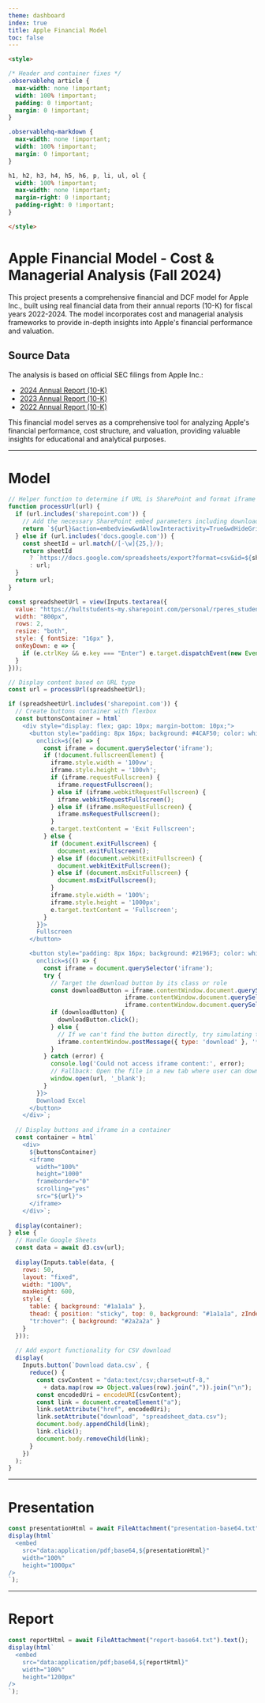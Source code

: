 ```yaml
---
theme: dashboard
index: true
title: Apple Financial Model
toc: false
---
```


```html
<style>

/* Header and container fixes */
.observablehq article {
  max-width: none !important;
  width: 100% !important;
  padding: 0 !important;
  margin: 0 !important;
}

.observablehq-markdown {
  max-width: none !important;
  width: 100% !important;
  margin: 0 !important;
}

h1, h2, h3, h4, h5, h6, p, li, ul, ol {
  width: 100% !important;
  max-width: none !important;
  margin-right: 0 !important;
  padding-right: 0 !important;
}

</style>
```

# Apple Financial Model - Cost & Managerial Analysis (Fall 2024)

This project presents a comprehensive financial and DCF model for Apple Inc., built using real financial data from their annual reports (10-K) for fiscal years 2022-2024. The model incorporates cost and managerial analysis frameworks to provide in-depth insights into Apple's financial performance and valuation.

## Source Data
The analysis is based on official SEC filings from Apple Inc.:
- [2024 Annual Report (10-K)](https://investor.apple.com/sec-filings/sec-filings-details/default.aspx?FilingId=17933082)
- [2023 Annual Report (10-K)](https://investor.apple.com/sec-filings/sec-filings-details/default.aspx?FilingId=17028298)
- [2022 Annual Report (10-K)](https://investor.apple.com/sec-filings/sec-filings-details/default.aspx?FilingId=16157374)

<!-- ## Model Components
The financial model is structured into three main sections:

### 1. Summary
- Key financial metrics and performance indicators
- Historical trend analysis
- Comparative performance evaluation
- Executive summary of findings

### 2. Assumptions
- Revenue growth projections
- Cost structure analysis
- Operating margin forecasts
- Capital expenditure estimates
- Working capital requirements
- Terminal value calculations

### 3. Model
- Detailed financial statements (Income Statement, Balance Sheet, Cash Flow)
- DCF valuation analysis
- Cost allocation and variance analysis
- Sensitivity analysis and scenario modeling
- Key performance indicators (KPIs) -->

This financial model serves as a comprehensive tool for analyzing Apple's financial performance, cost structure, and valuation, providing valuable insights for educational and analytical purposes.

---

# Model

```js
// Helper function to determine if URL is SharePoint and format iframe URL if needed
function processUrl(url) {
  if (url.includes('sharepoint.com')) {
    // Add the necessary SharePoint embed parameters including download button
    return `${url}&action=embedview&wdAllowInteractivity=True&wdHideGridlines=True&wdDownloadButton=True&wdInConfigurator=True&edesNext=false&resen=false`;
  } else if (url.includes('docs.google.com')) {
    const sheetId = url.match(/[-\w]{25,}/);
    return sheetId 
      ? `https://docs.google.com/spreadsheets/export?format=csv&id=${sheetId[0]}`
      : url;
  }
  return url;
}

const spreadsheetUrl = view(Inputs.textarea({
  value: "https://hultstudents-my.sharepoint.com/personal/rperes_student_hult_edu/_layouts/15/Doc.aspx?sourcedoc={29ffabe6-324a-4303-aeba-c924a5aca801}",
  width: "800px",
  rows: 2,
  resize: "both",
  style: { fontSize: "16px" },
  onKeyDown: e => {
    if (e.ctrlKey && e.key === "Enter") e.target.dispatchEvent(new Event("input"));
  }
}));
```

```js
// Display content based on URL type
const url = processUrl(spreadsheetUrl);

if (spreadsheetUrl.includes('sharepoint.com')) {
  // Create buttons container with flexbox
  const buttonsContainer = html`
    <div style="display: flex; gap: 10px; margin-bottom: 10px;">
      <button style="padding: 8px 16px; background: #4CAF50; color: white; border: none; border-radius: 4px; cursor: pointer;"
        onclick=${(e) => {
          const iframe = document.querySelector('iframe');
          if (!document.fullscreenElement) {
            iframe.style.width = '100vw';
            iframe.style.height = '100vh';
            if (iframe.requestFullscreen) {
              iframe.requestFullscreen();
            } else if (iframe.webkitRequestFullscreen) {
              iframe.webkitRequestFullscreen();
            } else if (iframe.msRequestFullscreen) {
              iframe.msRequestFullscreen();
            }
            e.target.textContent = 'Exit Fullscreen';
          } else {
            if (document.exitFullscreen) {
              document.exitFullscreen();
            } else if (document.webkitExitFullscreen) {
              document.webkitExitFullscreen();
            } else if (document.msExitFullscreen) {
              document.msExitFullscreen();
            }
            iframe.style.width = '100%';
            iframe.style.height = '1000px';
            e.target.textContent = 'Fullscreen';
          }
        }}>
        Fullscreen
      </button>

      <button style="padding: 8px 16px; background: #2196F3; color: white; border: none; border-radius: 4px; cursor: pointer;"
        onclick=${() => {
          const iframe = document.querySelector('iframe');
          try {
            // Target the download button by its class or role
            const downloadButton = iframe.contentWindow.document.querySelector('button[title="Download a copy"]') ||
                                 iframe.contentWindow.document.querySelector('.DownloadButtonWrapper') ||
                                 iframe.contentWindow.document.querySelector('[data-automation-id="download-button"]');
            if (downloadButton) {
              downloadButton.click();
            } else {
              // If we can't find the button directly, try simulating the keyboard shortcut
              iframe.contentWindow.postMessage({ type: 'download' }, '*');
            }
          } catch (error) {
            console.log('Could not access iframe content:', error);
            // Fallback: Open the file in a new tab where user can download
            window.open(url, '_blank');
          }
        }}>
        Download Excel
      </button>
    </div>`;
  
  // Display buttons and iframe in a container
  const container = html`
    <div>
      ${buttonsContainer}
      <iframe 
        width="100%" 
        height="1000" 
        frameborder="0" 
        scrolling="yes" 
        src="${url}">
      </iframe>
    </div>`;
  
  display(container);
} else {
  // Handle Google Sheets
  const data = await d3.csv(url);
  
  display(Inputs.table(data, {
    rows: 50,
    layout: "fixed",
    width: "100%",
    maxHeight: 600,
    style: {
      table: { background: "#1a1a1a" },
      thead: { position: "sticky", top: 0, background: "#1a1a1a", zIndex: 1 },
      "tr:hover": { background: "#2a2a2a" }
    }
  }));
  
  // Add export functionality for CSV download
  display(
    Inputs.button(`Download data.csv`, {
      reduce() {
        const csvContent = "data:text/csv;charset=utf-8," 
          + data.map(row => Object.values(row).join(",")).join("\n");
        const encodedUri = encodeURI(csvContent);
        const link = document.createElement("a");
        link.setAttribute("href", encodedUri);
        link.setAttribute("download", "spreadsheet_data.csv");
        document.body.appendChild(link);
        link.click();
        document.body.removeChild(link);
      }
    })
  );
}
```

---

# Presentation

```js
const presentationHtml = await FileAttachment("presentation-base64.txt").text();
display(html`
  <embed 
    src="data:application/pdf;base64,${presentationHtml}" 
    width="100%" 
    height="1000px"
/>
`);
```

---

# Report

```js
const reportHtml = await FileAttachment("report-base64.txt").text();
display(html`
  <embed 
    src="data:application/pdf;base64,${reportHtml}" 
    width="100%" 
    height="1200px"
/>
`);
```
